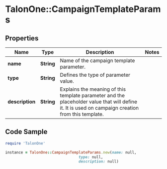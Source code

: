 # TalonOne::CampaignTemplateParams

## Properties

Name | Type | Description | Notes
------------ | ------------- | ------------- | -------------
**name** | **String** | Name of the campaign template parameter. | 
**type** | **String** | Defines the type of parameter value. | 
**description** | **String** | Explains the meaning of this template parameter and the placeholder value that will define it. It is used on campaign creation from this template. | 

## Code Sample

```ruby
require 'TalonOne'

instance = TalonOne::CampaignTemplateParams.new(name: null,
                                 type: null,
                                 description: null)
```


